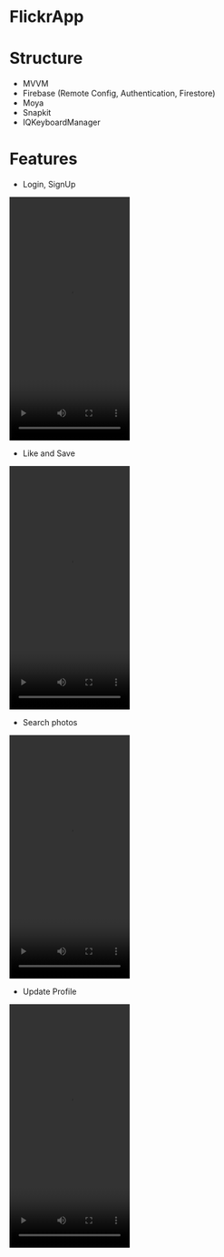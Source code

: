 # FlickrApp
# Structure
* MVVM
* Firebase (Remote Config, Authentication, Firestore)
* Moya
* Snapkit
* IQKeyboardManager

# Features
* Login, SignUp
  
<video width="212" height="428" controls >
  <source src="https://user-images.githubusercontent.com/64533036/196563700-ffede077-1138-490c-9c28-4bc704e48af5.mov" type="video/mp4" />
</video>

* Like and Save
  
<video width="212" height="428" controls >
  <source src="https://user-images.githubusercontent.com/64533036/196565570-d51573d7-d143-41d6-8550-bf1e7616c019.mov" type="video/mp4" />
</video>

* Search photos

<video width="212" height="428" controls >
  <source src="https://user-images.githubusercontent.com/64533036/196565348-65028998-7efd-4f31-98b4-087e3386b2f3.mov" type="video/mp4" />
</video>

* Update Profile


<video width="212" height="428" controls >
  <source src="https://user-images.githubusercontent.com/64533036/196565739-f35f1b3f-4889-4a97-bf1b-af3ab551c361.mov
" type="video/mp4" />
</video>




